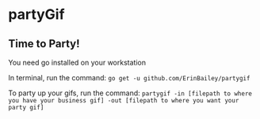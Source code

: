 # partyGif

## Time to Party!
You need go installed on your workstation

In terminal, run the command:
`go get -u github.com/ErinBailey/partygif`

To party up your gifs, run the command:
`partygif -in [filepath to where you have your business gif] -out [filepath to where you want your party gif]`
